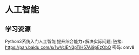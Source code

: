 # 人工智能
## 学习资源
Python3系统入门人工智能 提升综合能力+解决实际问题; 链接: https://pan.baidu.com/s/1wVclEN3pTiH57Ai9pEzObQ  密码: omv8